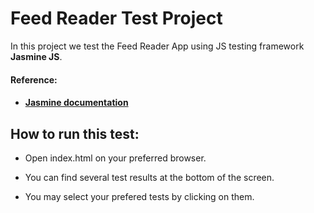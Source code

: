 # Feed Reader Test Project

In this project we test the Feed Reader App using JS testing framework  **Jasmine JS**.

#### Reference:

* #### **[Jasmine documentation](https://jasmine.github.io/2.2/introduction)**

## How to run this test:

* Open index.html on your preferred browser.

* You can find several test results at the bottom of the screen.

* You may select your prefered tests by clicking on them.